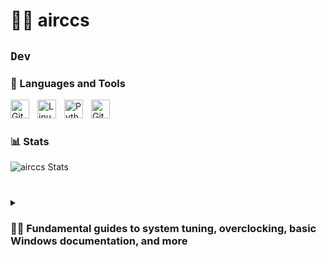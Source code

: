 # 🏄‍♂️ airccs

**`Dev`**
---

### 🧰 Languages and Tools

<img align="left" alt="Git" width="30px" style="padding-right:10px;" src="https://cdn.jsdelivr.net/gh/devicons/devicon/icons/git/git-original.svg" />
<img align="left" alt="Linux" width="30px" style="padding-right:10px;" src="https://cdn.jsdelivr.net/gh/devicons/devicon/icons/linux/linux-original.svg" />
<img align="left" alt="Python" width="30px" style="padding-right:10px;" src="https://cdn.jsdelivr.net/gh/devicons/devicon/icons/python/python-plain.svg" />
<img align="left" alt="GitHub" width="30px" style="padding-right:10px;" src="https://cdn.jsdelivr.net/gh/devicons/devicon/icons/github/github-original.svg" />
<br />

#

### 📊 Stats

![airccs Stats](https://github-readme-stats.vercel.app/api?username=airccs&theme=dark&show_icons=true&hide_border=true&count_private=true)

<!-- ![GitHub Streak](https://streak-stats.demolab.com?user=ForrestKnight&theme=gruvbox&border_radius=4.5) -->

#

<details>
 <summary><h3>👨‍💻 Fundamental guides to system tuning, overclocking, basic Windows documentation, and more</h3></summary>
   
**ACT WIN + OFFICE**

https://github.com/massgravel/Microsoft-Activation-Scripts

В Windows 8.1/10/11 щелкните правой кнопкой мыши меню «Пуск» Windows и выберите PowerShell или Терминал (не CMD).

Скопируйте и вставьте приведенный ниже код и нажмите Enter.
   
   
```irm https://massgrave.dev/get | iex```

Вы увидите варианты активации и следуйте инструкциям на экране. Вот и все.

**Windows 10 /11**

https://os.click/en

https://tb.rg-adguard.net/public.php

https://uupdump.net/ 

**Rufus for ISO convert**

https://github.com/pbatard/rufus/

**Office-Tool download**

https://github.com/YerongAI/Office-Tool/releases

**Debloat Copilot**

https://github.com/thebookisclosed/ViVe

**All vcredist libraries**

https://github.com/abbodi1406/vcredist

**Фундаментальные пособия по настройке системы, оверклокингу, основные разделы документации Windows и другое**

https://github.com/valleyofdoom/PC-Tuning

https://github.com/BoringBoredom/PC-Optimization-Hub

https://github.com/sieger/handbook

https://github.com/djdallmann/GamingPCSetup/tree/master

https://learn.microsoft.com/en-us/sysinternals/

https://learn.microsoft.com/ru-ru/windows/win32/procthread/about-processes-and-threads

https://learn.microsoft.com/en-us/windows-hardware/drivers/kernel/?source=recommendations
